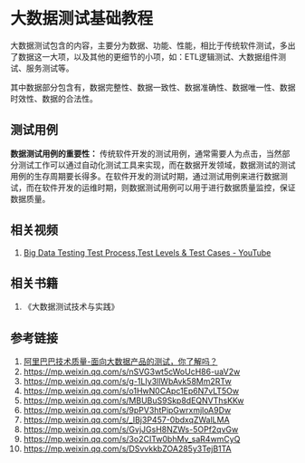 # 大数据测试基础教程


大数据测试包含的内容，主要分为数据、功能、性能，相比于传统软件测试，多出了数据这一大项，以及其他的更细节的小项，如：ETL逻辑测试、大数据组件测试、服务测试等。

其中数据部分包含有，数据完整性、数据一致性、数据准确性、数据唯一性、数据时效性、数据的合法性。

## 测试用例

**数据测试用例的重要性：**
传统软件开发的测试用例，通常需要人为点击，当然部分测试工作可以通过自动化测试工具来实现，而在数据开发领域，数据测试的测试用例的生存周期要长得多。在软件开发的测试时期，通过测试用例来进行数据测试，而在软件开发的运维时期，则数据测试用例可以用于进行数据质量监控，保证数据质量。


## 相关视频
1. [Big Data Testing Test Process,Test Levels & Test Cases - YouTube](https://www.youtube.com/watch?v=iQMtV0QJlKM)


## 相关书籍
1. 《大数据测试技术与实践》


## 参考链接

1. [阿里巴巴技术质量-面向大数据产品的测试，你了解吗？](https://mp.weixin.qq.com/s/qbiJitXnchaKC-vtKAA-mg)
2. https://mp.weixin.qq.com/s/nSVG3wt5cWoUcH86-uaV2w
3. https://mp.weixin.qq.com/s/g-1LIy3llWbAvk58Mm2RTw
4. https://mp.weixin.qq.com/s/o1HwN0CApc1Ep6N7vLT5Ow
5. https://mp.weixin.qq.com/s/MBUBuS9Skp8dEQNVThsKKw
6. https://mp.weixin.qq.com/s/9pPV3htPipGwrxmjloA9Dw
7. https://mp.weixin.qq.com/s/_IBj3P457-0bdxqZWalLMA
8. https://mp.weixin.qq.com/s/GvjJGsH8NZWs-5OPf2qvGw
9. https://mp.weixin.qq.com/s/3o2CITw0bhMv_saR4wmCyQ
10. https://mp.weixin.qq.com/s/DSvvkkbZOA285y3TejB1TA